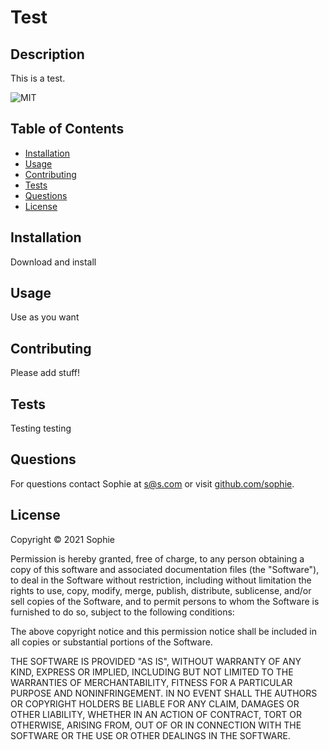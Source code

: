 # Test

## Description
This is a test.

![MIT](https://img.shields.io/static/v1?label=license&message=MIT&color=green)

## Table of Contents
* [Installation](#installation)
* [Usage](#usage)
* [Contributing](#contributing)
* [Tests](#tests)
* [Questions](#Questions)
* [License](#license)

## Installation
Download and install

## Usage
Use as you want

## Contributing
Please add stuff!

## Tests
Testing testing

## Questions
For questions contact Sophie at [s@s.com](mailto:s@s.com) or visit [github.com/sophie](https://github.com/sophie).

## License
Copyright © 2021 Sophie
    
Permission is hereby granted, free of charge, to any person obtaining a copy
of this software and associated documentation files (the "Software"), to deal
in the Software without restriction, including without limitation the rights
to use, copy, modify, merge, publish, distribute, sublicense, and/or sell
copies of the Software, and to permit persons to whom the Software is
furnished to do so, subject to the following conditions:

The above copyright notice and this permission notice shall be included in all
copies or substantial portions of the Software.

THE SOFTWARE IS PROVIDED "AS IS", WITHOUT WARRANTY OF ANY KIND, EXPRESS OR
IMPLIED, INCLUDING BUT NOT LIMITED TO THE WARRANTIES OF MERCHANTABILITY,
FITNESS FOR A PARTICULAR PURPOSE AND NONINFRINGEMENT. IN NO EVENT SHALL THE
AUTHORS OR COPYRIGHT HOLDERS BE LIABLE FOR ANY CLAIM, DAMAGES OR OTHER
LIABILITY, WHETHER IN AN ACTION OF CONTRACT, TORT OR OTHERWISE, ARISING FROM,
OUT OF OR IN CONNECTION WITH THE SOFTWARE OR THE USE OR OTHER DEALINGS IN THE
SOFTWARE.